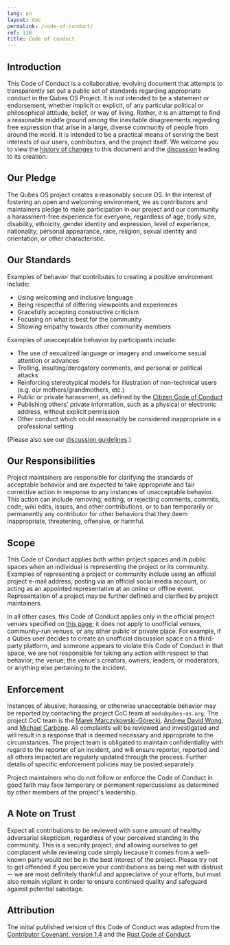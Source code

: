 ```yaml
---
lang: en
layout: doc
permalink: /code-of-conduct/
ref: 118
title: Code of conduct
---
```


## Introduction

This Code of Conduct is a collaborative, evolving document that attempts to
transparently set out a public set of standards regarding appropriate conduct
in the Qubes OS Project. It is *not* intended to be a statement or endorsement,
whether implicit or explicit, of any particular political or philosophical
attitude, belief, or way of living. Rather, it is an attempt to find a
reasonable middle ground among the inevitable disagreements regarding free
expression that arise in a large, diverse community of people from around the
world. It is intended to be a practical means of serving the best interests of
our users, contributors, and the project itself. We welcome you to view the
[history of
changes](https://github.com/QubesOS/qubes-doc/commits/master/about/code-of-conduct.md)
to this document and the
[discussion](https://github.com/QubesOS/qubes-issues/issues/2163) leading to
its creation.

## Our Pledge

The Qubes OS project creates a reasonably secure OS. In the interest of
fostering an open and welcoming environment, we as contributors and maintainers
pledge to make participation in our project and our community a harassment-free
experience for everyone, regardless of age, body size, disability, ethnicity,
gender identity and expression, level of experience, nationality, personal
appearance, race, religion, sexual identity and orientation, or other
characteristic.

## Our Standards

Examples of behavior that contributes to creating a positive environment
include:

- Using welcoming and inclusive language
- Being respectful of differing viewpoints and experiences
- Gracefully accepting constructive criticism
- Focusing on what is best for the community
- Showing empathy towards other community members

Examples of unacceptable behavior by participants include:

- The use of sexualized language or imagery and unwelcome sexual attention or
  advances
- Trolling, insulting/derogatory comments, and personal or political attacks
- Reinforcing stereotypical models for illustration of non-technical users
  (e.g. our mothers/grandmothers, etc.)
- Public or private harassment, as defined by the [Citizen Code of
  Conduct](https://github.com/stumpsyn/policies/blob/master/citizen_code_of_conduct.md)
- Publishing others' private information, such as a physical or electronic
  address, without explicit permission
- Other conduct which could reasonably be considered inappropriate in a
  professional setting

(Please also see our [discussion guidelines](/support/#discussion-guidelines).)

## Our Responsibilities

Project maintainers are responsible for clarifying the standards of acceptable
behavior and are expected to take appropriate and fair corrective action in
response to any instances of unacceptable behavior. This action can include
removing, editing, or rejecting comments, commits, code, wiki edits, issues,
and other contributions, or to ban temporarily or permanently any contributor
for other behaviors that they deem inappropriate, threatening, offensive, or
harmful.

## Scope

This Code of Conduct applies both within project spaces and in public spaces
when an individual is representing the project or its community. Examples of
representing a project or community include using an official project e-mail
address, posting via an official social media account, or acting as an
appointed representative at an online or offline event. Representation of a
project may be further defined and clarified by project maintainers.

In all other cases, this Code of Conduct applies only in the official project
venues specified on [this page](/support/); it does not apply to unofficial
venues, community-run venues, or any other public or private place. For
example, if a Qubes user decides to create an unofficial discussion space on a
third-party platform, and someone appears to violate this Code of Conduct in
that space, we are not responsible for taking any action with respect to that
behavior; the venue; the venue's creators, owners, leaders, or moderators; or
anything else pertaining to the incident.

## Enforcement

Instances of abusive, harassing, or otherwise unacceptable behavior may be
reported by contacting the project CoC team at `mods@qubes-os.org`. The project
CoC team is the [Marek
Marczykowski-Górecki](/team/#marek-marczykowski-g%C3%B3recki), [Andrew David
Wong](/team/#andrew-david-wong), and [Michael Carbone](/team/#michael-carbone).
All complaints will be reviewed and investigated and will result in a response
that is deemed necessary and appropriate to the circumstances. The project team
is obligated to maintain confidentiality with regard to the reporter of an
incident, and will ensure reporter, reported and all others impacted are
regularly updated through the process. Further details of specific enforcement
policies may be posted separately.

Project maintainers who do not follow or enforce the Code of Conduct in good
faith may face temporary or permanent repercussions as determined by other
members of the project's leadership.

## A Note on Trust

Expect all contributions to be reviewed with some amount of healthy adversarial
skepticism, regardless of your perceived standing in the community. This is a
security project, and allowing ourselves to get complacent while reviewing code
simply because it comes from a well-known party would not be in the best
interest of the project. Please try not to get offended if you perceive your
contributions as being met with distrust -- we are most definitely thankful and
appreciative of your efforts, but must also remain vigilant in order to ensure
continued quality and safeguard against potential sabotage.

## Attribution

The initial published version of this Code of Conduct was adapted from the
[Contributor Covenant, version
1.4](https://contributor-covenant.org/version/1/4) and the [Rust Code of
Conduct](https://www.rust-lang.org/en-US/conduct.html).
